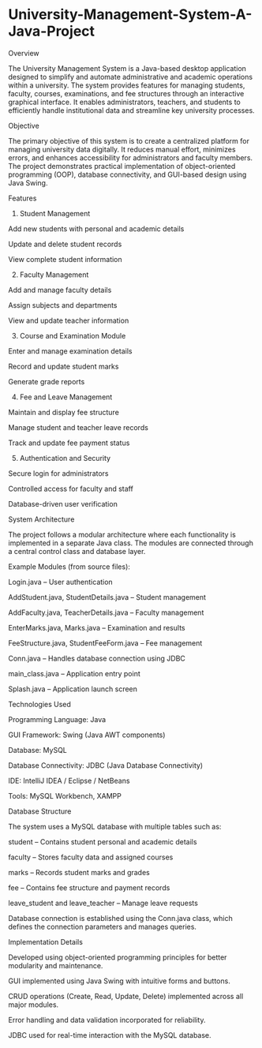 # University-Management-System-A-Java-Project

Overview

The University Management System is a Java-based desktop application designed to simplify and automate administrative and academic operations within a university. The system provides features for managing students, faculty, courses, examinations, and fee structures through an interactive graphical interface. It enables administrators, teachers, and students to efficiently handle institutional data and streamline key university processes.

Objective

The primary objective of this system is to create a centralized platform for managing university data digitally. It reduces manual effort, minimizes errors, and enhances accessibility for administrators and faculty members. The project demonstrates practical implementation of object-oriented programming (OOP), database connectivity, and GUI-based design using Java Swing.

Features
1. Student Management

Add new students with personal and academic details

Update and delete student records

View complete student information

2. Faculty Management

Add and manage faculty details

Assign subjects and departments

View and update teacher information

3. Course and Examination Module

Enter and manage examination details

Record and update student marks

Generate grade reports

4. Fee and Leave Management

Maintain and display fee structure

Manage student and teacher leave records

Track and update fee payment status

5. Authentication and Security

Secure login for administrators

Controlled access for faculty and staff

Database-driven user verification

System Architecture

The project follows a modular architecture where each functionality is implemented in a separate Java class. The modules are connected through a central control class and database layer.

Example Modules (from source files):

Login.java – User authentication

AddStudent.java, StudentDetails.java – Student management

AddFaculty.java, TeacherDetails.java – Faculty management

EnterMarks.java, Marks.java – Examination and results

FeeStructure.java, StudentFeeForm.java – Fee management

Conn.java – Handles database connection using JDBC

main_class.java – Application entry point

Splash.java – Application launch screen

Technologies Used

Programming Language: Java

GUI Framework: Swing (Java AWT components)

Database: MySQL

Database Connectivity: JDBC (Java Database Connectivity)

IDE: IntelliJ IDEA / Eclipse / NetBeans

Tools: MySQL Workbench, XAMPP

Database Structure

The system uses a MySQL database with multiple tables such as:

student – Contains student personal and academic details

faculty – Stores faculty data and assigned courses

marks – Records student marks and grades

fee – Contains fee structure and payment records

leave_student and leave_teacher – Manage leave requests

Database connection is established using the Conn.java class, which defines the connection parameters and manages queries.

Implementation Details

Developed using object-oriented programming principles for better modularity and maintenance.

GUI implemented using Java Swing with intuitive forms and buttons.

CRUD operations (Create, Read, Update, Delete) implemented across all major modules.

Error handling and data validation incorporated for reliability.

JDBC used for real-time interaction with the MySQL database.
